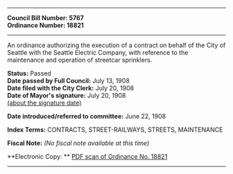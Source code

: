 * * * * *  
  
**Council Bill Number: [](#h0)[](#h2)5767**   
**Ordinance Number: 18821**  
  
* * * * *  
  
An ordinance authorizing the execution of a contract on behalf of the City of Seattle with the Seattle Electric Company, with reference to the maintenance and operation of streetcar sprinklers.  
  
**Status:** Passed   
**Date passed by Full Council:** July 13, 1908   
**Date filed with the City Clerk:** July 20, 1908   
**Date of Mayor's signature:** July 20, 1908   
[(about the signature date)](/~public/approvaldate.htm)   
  
  
**Date introduced/referred to committee:** June 22, 1908   
  
**Index Terms:** CONTRACTS, STREET-RAILWAYS, STREETS, MAINTENANCE  
  
**Fiscal Note:** *(No fiscal note available at this time)*  
  
**Electronic Copy: ** [PDF scan of Ordinance No. 18821](/~archives/Ordinances/Ord_18821.pdf)  
  
* * * * *  
